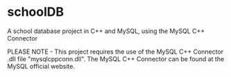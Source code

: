 # schoolDB
A school database project in C++ and MySQL, using the MySQL C++ Connector

PLEASE NOTE -
This project requires the use of the MySQL C++ Connector .dll file "mysqlcppconn.dll". The MySQL C++ Connector can be found at the MySQL official website.
